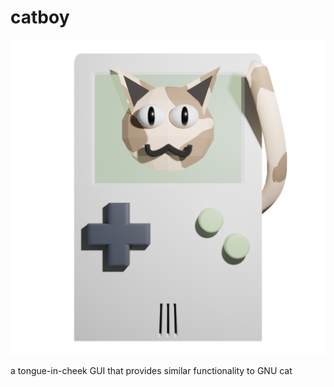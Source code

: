 # catboy

![catboy logo](assets/logo.png)

a tongue-in-cheek GUI that provides similar functionality to GNU cat

